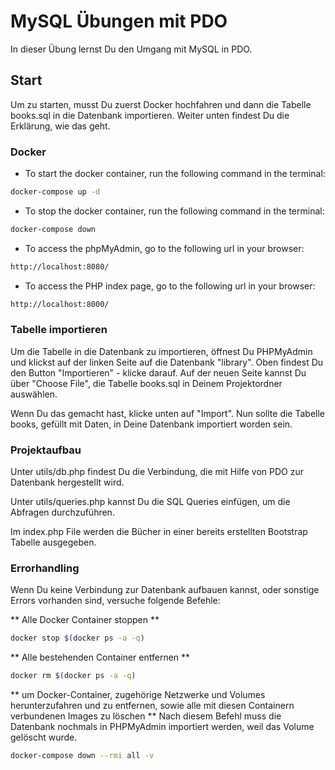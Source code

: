 # MySQL Übungen mit PDO

In dieser Übung lernst Du den Umgang mit MySQL in PDO.

## Start

Um zu starten, musst Du zuerst Docker hochfahren und dann die Tabelle books.sql in die Datenbank importieren. Weiter unten findest Du die Erklärung, wie das geht.

### Docker

- To start the docker container, run the following command in the terminal:

```bash
docker-compose up -d
```

- To stop the docker container, run the following command in the terminal:

```bash
docker-compose down
```

- To access the phpMyAdmin, go to the following url in your browser:

```bash
http://localhost:8080/
```

- To access the PHP index page, go to the following url in your browser:

```bash
http://localhost:8000/
```

### Tabelle importieren

Um die Tabelle in die Datenbank zu importieren, öffnest Du PHPMyAdmin und klickst auf der linken Seite auf die Datenbank "library". Oben findest Du den Button "Importieren" - klicke darauf. Auf der neuen Seite kannst Du über "Choose File", die Tabelle books.sql in Deinem Projektordner auswählen.

Wenn Du das gemacht hast, klicke unten auf "Import". Nun sollte die Tabelle books, gefüllt mit Daten, in Deine Datenbank importiert worden sein.

### Projektaufbau

Unter utils/db.php findest Du die Verbindung, die mit Hilfe von PDO zur Datenbank hergestellt wird.

Unter utils/queries.php kannst Du die SQL Queries einfügen, um die Abfragen durchzuführen.

Im index.php File werden die Bücher in einer bereits erstellten Bootstrap Tabelle ausgegeben.

### Errorhandling

Wenn Du keine Verbindung zur Datenbank aufbauen kannst, oder sonstige Errors vorhanden sind, versuche folgende Befehle:

** Alle Docker Container stoppen **

```bash
docker stop $(docker ps -a -q)
```

** Alle bestehenden Container entfernen **

```bash
docker rm $(docker ps -a -q)
```

** um Docker-Container, zugehörige Netzwerke und Volumes herunterzufahren und zu entfernen, sowie alle mit diesen Containern verbundenen Images zu löschen **
Nach diesem Befehl muss die Datenbank nochmals in PHPMyAdmin importiert werden, weil das Volume gelöscht wurde.

```bash
docker-compose down --rmi all -v
```
